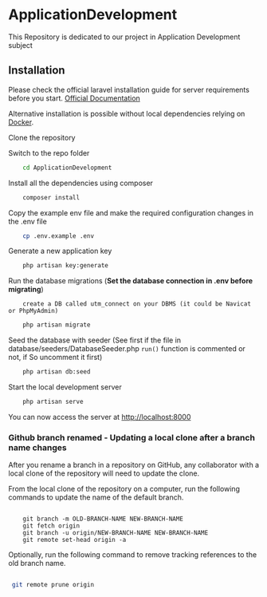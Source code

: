 # ApplicationDevelopment

This Repository is dedicated to our project in Application Development subject

## Installation

Please check the official laravel installation guide for server requirements before you start. [Official Documentation](https://laravel.com/docs/5.4/installation#installation)

Alternative installation is possible without local dependencies relying on [Docker](#docker).

Clone the repository

Switch to the repo folder

```bash
    cd ApplicationDevelopment
```

Install all the dependencies using composer

```bash
    composer install
```

Copy the example env file and make the required configuration changes in the .env file

```bash
    cp .env.example .env
```

Generate a new application key

```bash
    php artisan key:generate
```

Run the database migrations (**Set the database connection in .env before migrating**)

```create db on DBMS
    create a DB called utm_connect on your DBMS (it could be Navicat or PhpMyAdmin)
```

```bash
    php artisan migrate
```

Seed the database with seeder (See first if the file in database/seeders/DatabaseSeeder.php `run()` function is commented or not, if So uncomment it first)
```bash
    php artisan db:seed
```

Start the local development server

```bash
    php artisan serve
```

You can now access the server at <http://localhost:8000>

### Github branch renamed - Updating a local clone after a branch name changes

After you rename a branch in a repository on GitHub, any collaborator with a local clone of the repository will need to update the clone.

From the local clone of the repository on a computer, run the following commands to update the name of the default branch.

```git

    git branch -m OLD-BRANCH-NAME NEW-BRANCH-NAME
    git fetch origin
    git branch -u origin/NEW-BRANCH-NAME NEW-BRANCH-NAME
    git remote set-head origin -a

```

Optionally, run the following command to remove tracking references to the old branch name.

```bash

 git remote prune origin
 
```
